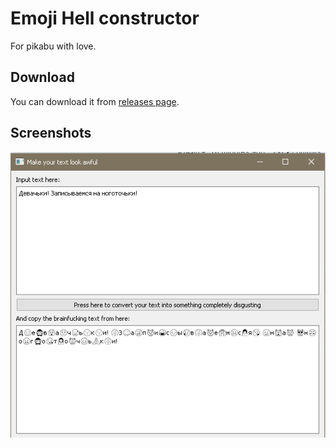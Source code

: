# Emoji Hell constructor

For pikabu with love.

## Download

You can download it from [releases page](https://github.com/public-shitty/emojihell/releases/tag/1.0).

## Screenshots

![девачьки](https://github.com/public-shitty/emojihell/blob/master/screenshots/girls.png)
